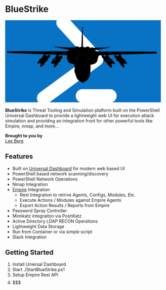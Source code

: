 BlueStrike
==================
![](./img/bluestrike.png) 

**BlueStrike** is Threat Tooling and Simulation platform built on the PowerShell Universal Dashboard to provide a lightweight web UI for execution attack simulation and providing an integration front for other powerful tools like Empire, nmap, and more...

**Brought to you by**  
[Lee Berg](https://leealanberg.com)

## Features
* Built on [Universal Dashboard](https://universaldashboard.io/) for modern web based UI
* PowerShell based network scanning/discovery
* PowerShell Network Operations
* Nmap Integration
* [Empire](https://www.powershellempire.com/) Integration
    * Rest Integration to retrive Agents, Configs, Modules, Etc.
    * Execute Actions / Modules against Empire Agents
    * Export Action Results / Reports from Empire
* Password Spray Controller
* Mimikatz integraiton via PoshKatz
* Active Directory LDAP RECON Operations
* Lightweight Data Storage
* Run from Container or via simple script
* Slack Integration




## Getting Started
1. Install Uniersal Dashboard
2. Start ./StartBlueStrike.ps1
3. Setup Empire Rest API
4. $$$$$$$